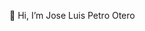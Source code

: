  👋 Hi, I’m Jose Luis Petro Otero
  
<!---
Superjosedev129/Superjosedev129 is a ✨ special ✨ repository because its `README.md` (this file) appears on your GitHub profile.
You can click the Preview link to take a look at your changes.
--->
